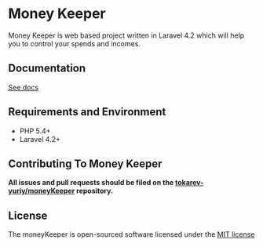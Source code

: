# Money Keeper

Money Keeper is web based project written in Laravel 4.2 which will help you to control your spends and incomes.

## Documentation

[See docs](/docs/README.MD)

## Requirements and Environment

* PHP 5.4+
* Laravel 4.2+

## Contributing To Money Keeper

**All issues and pull requests should be filed on the [tokarev-yuriy/moneyKeeper](https://github.com/tokarev-yuriy/moneyKeeper) repository.**

## License

The moneyKeeper is open-sourced software licensed under the [MIT license](http://opensource.org/licenses/MIT)
